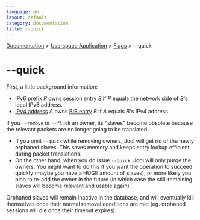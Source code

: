 ```yaml
---
language: en
layout: default
category: Documentation
title: --quick
---
```


[Documentation](documentation.html) > [Userspace Application](documentation.html#userspace-application) > [Flags](usr-flags.html) > \--quick

# \--quick

First, a little background information:

* [IPv6 prefix](usr-flags-pool6.html) _P_ owns [session entry](usr-flags-session.html) _S_ if _P_ equals the network side of _S_'s local IPv6 address.
* [IPv4 address](usr-flags-pool4.html) _A_ owns [BIB entry](usr-flags-bib.html) _B_ if _A_ equals _B_'s IPv4 address.

If you `--remove` or `--flush` an owner, its "slaves" become obsolete because the relevant packets are no longer going to be translated.

* If you omit `--quick` while removing owners, Jool will get rid of the newly orphaned slaves. This saves memory and keeps entry lookup efficient during packet translations.
* On the other hand, when you do issue `--quick`, Jool will only purge the owners.  You might want to do this if you want the operation to succeed quickly (maybe you have a HUGE amount of slaves), or more likely you plan to re-add the owner in the future (in which case the still-remaining slaves will become relevant and usable again).

Orphaned slaves will remain inactive in the database, and will eventually kill themselves once their normal removal conditions are met (eg. orphaned sessions will die once their timeout expires).

